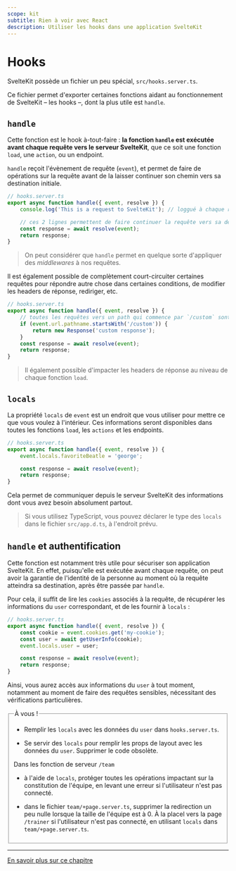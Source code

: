 ```yaml
---
scope: kit
subtitle: Rien à voir avec React
description: Utiliser les hooks dans une application SvelteKit
---
```


# Hooks

SvelteKit possède un fichier un peu spécial, `src/hooks.server.ts`.

Ce fichier permet d'exporter certaines fonctions aidant au fonctionnement de SvelteKit – les hooks
–, dont la plus utile est `handle`.

## `handle`

Cette fonction est le hook à-tout-faire : **la fonction `handle` est exécutée avant chaque requête
vers le serveur SvelteKit**, que ce soit une fonction `load`, une `action`, ou un endpoint.

`handle` reçoit l'évènement de requête (`event`), et permet de faire de opérations sur la requête
avant de la laisser continuer son chemin vers sa destination initiale.

```ts
// hooks.server.ts
export async function handle({ event, resolve }) {
	console.log('This is a request to SvelteKit'); // loggué à chaque requête vers SvelteKit

	// ces 2 lignes permettent de faire continuer la requête vers sa destination initiale
	const response = await resolve(event);
	return response;
}
```

> On peut considérer que `handle` permet en quelque sorte d'appliquer des _middlewares_ à nos
> requêtes.

Il est également possible de complètement court-circuiter certaines requêtes pour répondre autre
chose dans certaines conditions, de modifier les headers de réponse, rediriger, etc.

```ts
// hooks.server.ts
export async function handle({ event, resolve }) {
	// toutes les requêtes vers un path qui commence par `/custom` sont court-circuitées dans ce cas
	if (event.url.pathname.startsWith('/custom')) {
		return new Response('custom response');
	}
	const response = await resolve(event);
	return response;
}
```

> Il également possible d'impacter les headers de réponse au niveau de chaque fonction `load`.

## `locals`

La propriété `locals` de `event` est un endroit que vous utiliser pour mettre ce que vous voulez à
l'intérieur. Ces informations seront disponibles dans toutes les fonctions `load`, les `actions` et
les endpoints.

```ts
// hooks.server.ts
export async function handle({ event, resolve }) {
	event.locals.favoriteBeatle = 'george';

	const response = await resolve(event);
	return response;
}
```

Cela permet de communiquer depuis le serveur SvelteKit des informations dont vous avez besoin
absolument partout.

> Si vous utilisez TypeScript, vous pouvez déclarer le type des `locals` dans le fichier
> `src/app.d.ts`, à l'endroit prévu.

## `handle` et authentification

Cette fonction est notamment très utile pour sécuriser son application SvelteKit. En effet,
puisqu'elle est exécutée avant chaque requête, on peut avoir la garantie de l'identité de la
personne au moment où la requête atteindra sa destination, après être passée par `handle`.

Pour cela, il suffit de lire les `cookies` associés à la requête, de récupérer les informations du
`user` correspondant, et de les fournir à `locals` :

```ts
// hooks.server.ts
export async function handle({ event, resolve }) {
	const cookie = event.cookies.get('my-cookie');
	const user = await getUserInfo(cookie);
	event.locals.user = user;

	const response = await resolve(event);
	return response;
}
```

Ainsi, vous aurez accès aux informations du `user` à tout moment, notamment au moment de faire des
requêtes sensibles, nécessitant des vérifications particulières.

<fieldset class='task'>
<legend>À vous !</legend>

- Remplir les `locals` avec les données du `user` dans `hooks.server.ts`.

- Se servir des `locals` pour remplir les props de layout avec les données du `user`. Supprimer
  le code obsolète.

Dans les fonction de serveur `/team`

- à l'aide de `locals`, protéger toutes les opérations impactant sur la constitution de
  l'équipe, en levant une erreur si l'utilisateur n'est pas connecté.

- dans le fichier `team/+page.server.ts`, supprimer la redirection un peu nulle lorsque la taille de
  l'équipe est à 0. À la placel vers la page `/trainer` si l'utilisateur n'est pas connecté, en
  utilisant `locals` dans `team/+page.server.ts`. </fieldset>

</section>

---

[En savoir plus sur ce chapitre](https://kit.svelte.dev/docs/hooks)
